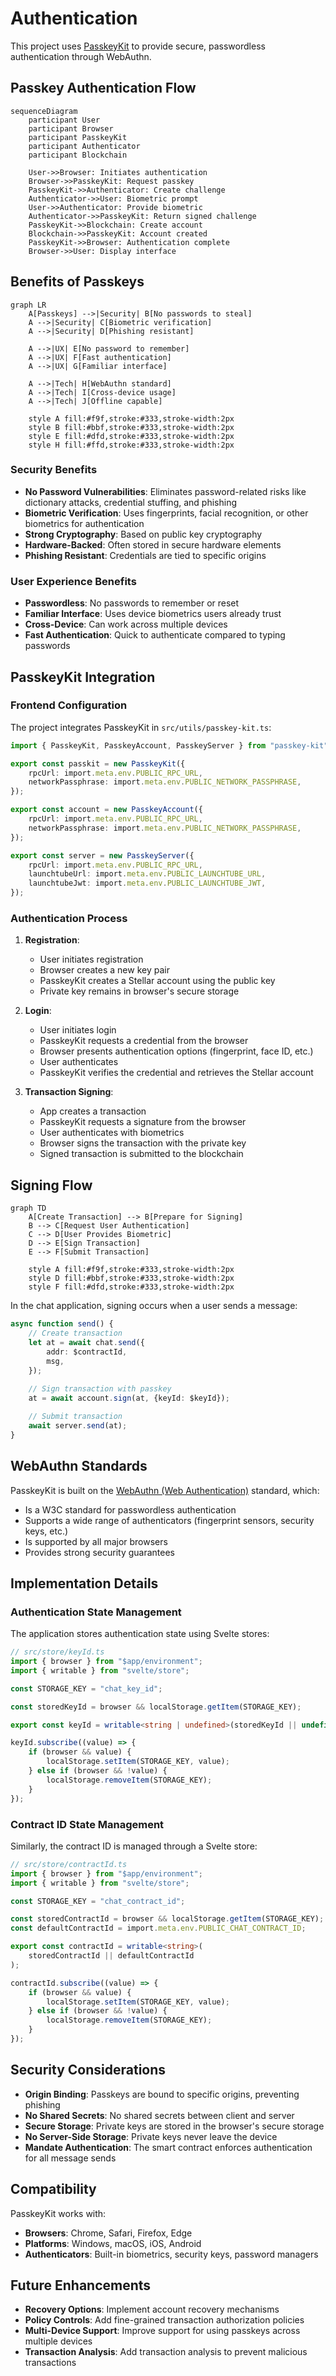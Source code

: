 # Authentication

This project uses [PasskeyKit](https://github.com/kalepail/passkey-kit) to provide secure, passwordless authentication through WebAuthn.

## Passkey Authentication Flow

```mermaid
sequenceDiagram
    participant User
    participant Browser
    participant PasskeyKit
    participant Authenticator
    participant Blockchain
    
    User->>Browser: Initiates authentication
    Browser->>PasskeyKit: Request passkey
    PasskeyKit->>Authenticator: Create challenge
    Authenticator->>User: Biometric prompt
    User->>Authenticator: Provide biometric
    Authenticator->>PasskeyKit: Return signed challenge
    PasskeyKit->>Blockchain: Create account
    Blockchain->>PasskeyKit: Account created
    PasskeyKit->>Browser: Authentication complete
    Browser->>User: Display interface
```

## Benefits of Passkeys

```mermaid
graph LR
    A[Passkeys] -->|Security| B[No passwords to steal]
    A -->|Security| C[Biometric verification]
    A -->|Security| D[Phishing resistant]
    
    A -->|UX| E[No password to remember]
    A -->|UX| F[Fast authentication]
    A -->|UX| G[Familiar interface]
    
    A -->|Tech| H[WebAuthn standard]
    A -->|Tech| I[Cross-device usage]
    A -->|Tech| J[Offline capable]
    
    style A fill:#f9f,stroke:#333,stroke-width:2px
    style B fill:#bbf,stroke:#333,stroke-width:2px
    style E fill:#dfd,stroke:#333,stroke-width:2px
    style H fill:#ffd,stroke:#333,stroke-width:2px
```

### Security Benefits

- **No Password Vulnerabilities**: Eliminates password-related risks like dictionary attacks, credential stuffing, and phishing
- **Biometric Verification**: Uses fingerprints, facial recognition, or other biometrics for authentication
- **Strong Cryptography**: Based on public key cryptography
- **Hardware-Backed**: Often stored in secure hardware elements
- **Phishing Resistant**: Credentials are tied to specific origins

### User Experience Benefits

- **Passwordless**: No passwords to remember or reset
- **Familiar Interface**: Uses device biometrics users already trust
- **Cross-Device**: Can work across multiple devices
- **Fast Authentication**: Quick to authenticate compared to typing passwords

## PasskeyKit Integration

### Frontend Configuration

The project integrates PasskeyKit in `src/utils/passkey-kit.ts`:

```typescript
import { PasskeyKit, PasskeyAccount, PasskeyServer } from "passkey-kit";

export const passkit = new PasskeyKit({
    rpcUrl: import.meta.env.PUBLIC_RPC_URL,
    networkPassphrase: import.meta.env.PUBLIC_NETWORK_PASSPHRASE,
});

export const account = new PasskeyAccount({
    rpcUrl: import.meta.env.PUBLIC_RPC_URL,
    networkPassphrase: import.meta.env.PUBLIC_NETWORK_PASSPHRASE,
});

export const server = new PasskeyServer({
    rpcUrl: import.meta.env.PUBLIC_RPC_URL,
    launchtubeUrl: import.meta.env.PUBLIC_LAUNCHTUBE_URL,
    launchtubeJwt: import.meta.env.PUBLIC_LAUNCHTUBE_JWT,
});
```

### Authentication Process

1. **Registration**:
   - User initiates registration
   - Browser creates a new key pair
   - PasskeyKit creates a Stellar account using the public key
   - Private key remains in browser's secure storage

2. **Login**:
   - User initiates login
   - PasskeyKit requests a credential from the browser
   - Browser presents authentication options (fingerprint, face ID, etc.)
   - User authenticates
   - PasskeyKit verifies the credential and retrieves the Stellar account

3. **Transaction Signing**:
   - App creates a transaction
   - PasskeyKit requests a signature from the browser
   - User authenticates with biometrics
   - Browser signs the transaction with the private key
   - Signed transaction is submitted to the blockchain

## Signing Flow

```mermaid
graph TD
    A[Create Transaction] --> B[Prepare for Signing]
    B --> C[Request User Authentication]
    C --> D[User Provides Biometric]
    D --> E[Sign Transaction]
    E --> F[Submit Transaction]
    
    style A fill:#f9f,stroke:#333,stroke-width:2px
    style D fill:#bbf,stroke:#333,stroke-width:2px
    style F fill:#dfd,stroke:#333,stroke-width:2px
```

In the chat application, signing occurs when a user sends a message:

```typescript
async function send() {
    // Create transaction
    let at = await chat.send({
        addr: $contractId,
        msg,
    });
    
    // Sign transaction with passkey
    at = await account.sign(at, {keyId: $keyId});

    // Submit transaction
    await server.send(at);
}
```

## WebAuthn Standards

PasskeyKit is built on the [WebAuthn (Web Authentication)](https://www.w3.org/TR/webauthn-2/) standard, which:

- Is a W3C standard for passwordless authentication
- Supports a wide range of authenticators (fingerprint sensors, security keys, etc.)
- Is supported by all major browsers
- Provides strong security guarantees

## Implementation Details

### Authentication State Management

The application stores authentication state using Svelte stores:

```typescript
// src/store/keyId.ts
import { browser } from "$app/environment";
import { writable } from "svelte/store";

const STORAGE_KEY = "chat_key_id";

const storedKeyId = browser && localStorage.getItem(STORAGE_KEY);

export const keyId = writable<string | undefined>(storedKeyId || undefined);

keyId.subscribe((value) => {
    if (browser && value) {
        localStorage.setItem(STORAGE_KEY, value);
    } else if (browser && !value) {
        localStorage.removeItem(STORAGE_KEY);
    }
});
```

### Contract ID State Management

Similarly, the contract ID is managed through a Svelte store:

```typescript
// src/store/contractId.ts
import { browser } from "$app/environment";
import { writable } from "svelte/store";

const STORAGE_KEY = "chat_contract_id";

const storedContractId = browser && localStorage.getItem(STORAGE_KEY);
const defaultContractId = import.meta.env.PUBLIC_CHAT_CONTRACT_ID;

export const contractId = writable<string>(
    storedContractId || defaultContractId
);

contractId.subscribe((value) => {
    if (browser && value) {
        localStorage.setItem(STORAGE_KEY, value);
    } else if (browser && !value) {
        localStorage.removeItem(STORAGE_KEY);
    }
});
```

## Security Considerations

- **Origin Binding**: Passkeys are bound to specific origins, preventing phishing
- **No Shared Secrets**: No shared secrets between client and server
- **Secure Storage**: Private keys are stored in the browser's secure storage
- **No Server-Side Storage**: Private keys never leave the device
- **Mandate Authentication**: The smart contract enforces authentication for all message sends

## Compatibility

PasskeyKit works with:

- **Browsers**: Chrome, Safari, Firefox, Edge
- **Platforms**: Windows, macOS, iOS, Android
- **Authenticators**: Built-in biometrics, security keys, password managers

## Future Enhancements

- **Recovery Options**: Implement account recovery mechanisms
- **Policy Controls**: Add fine-grained transaction authorization policies
- **Multi-Device Support**: Improve support for using passkeys across multiple devices
- **Transaction Analysis**: Add transaction analysis to prevent malicious transactions 